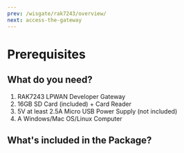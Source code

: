 ```yaml
---
prev: /wisgate/rak7243/overview/
next: access-the-gateway
---
```


# Prerequisites

<rk-img
  src="/assets/images/wisgate/rak7243/quickstart/2.quickstart/rak7243_overview2.jpg"
  width="75%"
  figure-number="1"
  caption="RAK7243 Product Overview"
/>

## What do you need?

1. RAK7243 LPWAN Developer Gateway
2. 16GB SD Card (included) + Card Reader
3. 5V at least 2.5A Micro USB Power Supply (not included)
4. A Windows/Mac OS/Linux Computer


## What's included in the Package?

<rk-img
  src="/assets/images/wisgate/rak7243/quickstart/2.quickstart/package.png"
  width="100%"
  figure-number="2"
  caption="RAK7243 Package Contents"
/>
